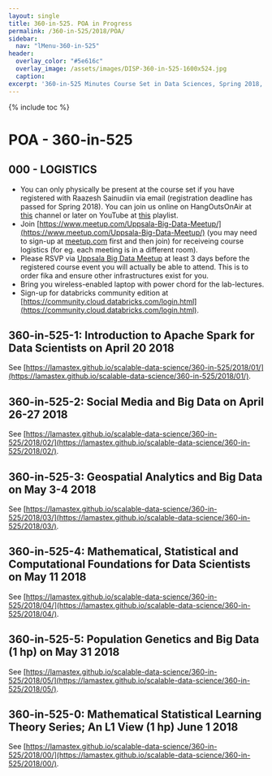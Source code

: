 ```yaml
---
layout: single
title: 360-in-525. POA in Progress
permalink: /360-in-525/2018/POA/
sidebar:
  nav: "lMenu-360-in-525"
header:
  overlay_color: "#5e616c"
  overlay_image: /assets/images/DISP-360-in-525-1600x524.jpg
  caption: 
excerpt: '360-in-525 Minutes Course Set in Data Sciences, Spring 2018, Uppsala -- Learn data sciences from domain experts and its mathematical foundations while getting your hands dirty with real data.<br /><br /><br />{::nomarkdown}<iframe style="display: inline-block;" src="https://ghbtns.com/github-btn.html?user=lamastex&repo=scalable-data-science&type=star&count=true&size=large" frameborder="0" scrolling="0" width="160px" height="30px"></iframe> <iframe style="display: inline-block;" src="https://ghbtns.com/github-btn.html?user=lamastex&repo=scalable-data-science&type=fork&count=true&size=large" frameborder="0" scrolling="0" width="158px" height="30px"></iframe>{:/nomarkdown}'
---
```

{% include toc %}

# POA - 360-in-525

## 000 - LOGISTICS

- You can only physically be present at the course set if you have registered with Raazesh Sainudiin via email (registration deadline has passed for Spring 2018). You can join us online on HangOutsOnAir at [this](https://www.youtube.com/channel/UCPJ5ALbDtuCA4DJmN3GvanA) channel or later on YouTube at [this](https://www.youtube.com/playlist?list=PL_I1mOIPmfpZ6kq86w5ordoB7FY1Uj2ac) playlist.
- Join [https://www.meetup.com/Uppsala-Big-Data-Meetup/](https://www.meetup.com/Uppsala-Big-Data-Meetup/) (you may need to sign-up at [meetup.com](https://www.meetup.com/) first and then join) for receiveing course logistics (for eg. each meeting is in a different room).
- Please RSVP via [Uppsala Big Data Meetup](https://www.meetup.com/Uppsala-Big-Data-Meetup/) at least 3 days before the registered course event you will actually be able to attend. This is to order fika and ensure other infrastructures exist for you.
- Bring you wireless-enabled laptop with power chord for the lab-lectures.
- Sign-up for databricks community edition at [https://community.cloud.databricks.com/login.html](https://community.cloud.databricks.com/login.html).
 
<!---
	- set up Meetup (only allow people registers access to information)
	- get datbricks account and upload content for 360-in-525-01
	- check out how to give wireless access to people without UC wireless

--->

## 360-in-525-1: Introduction to Apache Spark for Data Scientists on **April 20 2018**

See [https://lamastex.github.io/scalable-data-science/360-in-525/2018/01/](https://lamastex.github.io/scalable-data-science/360-in-525/2018/01/).

## 360-in-525-2: Social Media and Big Data on **April 26-27 2018**

See [https://lamastex.github.io/scalable-data-science/360-in-525/2018/02/](https://lamastex.github.io/scalable-data-science/360-in-525/2018/02/).


## 360-in-525-3: Geospatial Analytics and Big Data on **May 3-4 2018**

See [https://lamastex.github.io/scalable-data-science/360-in-525/2018/03/](https://lamastex.github.io/scalable-data-science/360-in-525/2018/03/).


## 360-in-525-4: Mathematical, Statistical and Computational Foundations for Data Scientists on **May 11 2018**

See [https://lamastex.github.io/scalable-data-science/360-in-525/2018/04/](https://lamastex.github.io/scalable-data-science/360-in-525/2018/04/).

## 360-in-525-5: Population Genetics and Big Data (1 hp)  on **May 31 2018** 

See [https://lamastex.github.io/scalable-data-science/360-in-525/2018/05/](https://lamastex.github.io/scalable-data-science/360-in-525/2018/05/).

## 360-in-525-0: Mathematical Statistical Learning Theory Series; An L1 View (1 hp) **June 1 2018**

See [https://lamastex.github.io/scalable-data-science/360-in-525/2018/00/](https://lamastex.github.io/scalable-data-science/360-in-525/2018/00/).
